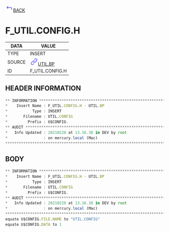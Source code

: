 <img src="../.resources/themes/unicons-line-6563ff/corner-up-left-alt.svg" alt="BACK" width="25" />[BACK](../DOCS/UTIL.BP.md)  
# F_UTIL.CONFIG.H  
|DATA|VALUE|
| --- | --- |
|TYPE|INSERT|
|SOURCE|<img src="../.resources/themes/unicons-line-6563ff/link.svg" alt="UTIL.BP" width="25" />[UTIL.BP](../DOCS/UTIL.BP.md)|
|ID|F_UTIL.CONFIG.H|
    
    
## HEADER INFORMATION  
```javascript
** INFORMATION ****************************************************************
*    Insert Name : F_UTIL.CONFIG.H - UTIL.BP
*           Type : INSERT
*       Filename : UTIL.CONFIG
*         Prefix : U$CONFIG.
** AUDIT **********************************************************************
*   Info Updated : 20210220 at 13.16.38 in DEV by root
*                : on mercury.local (Mac)
*******************************************************************************
```
## BODY  
```javascript
** INFORMATION ****************************************************************
*    Insert Name : F_UTIL.CONFIG.H - UTIL.BP
*           Type : INSERT
*       Filename : UTIL.CONFIG
*         Prefix : U$CONFIG.
** AUDIT **********************************************************************
*   Info Updated : 20210220 at 13.16.38 in DEV by root
*                : on mercury.local (Mac)
*******************************************************************************
equate U$CONFIG.FILE.NAME to "UTIL.CONFIG"
equate U$CONFIG.DATA to 1
```
